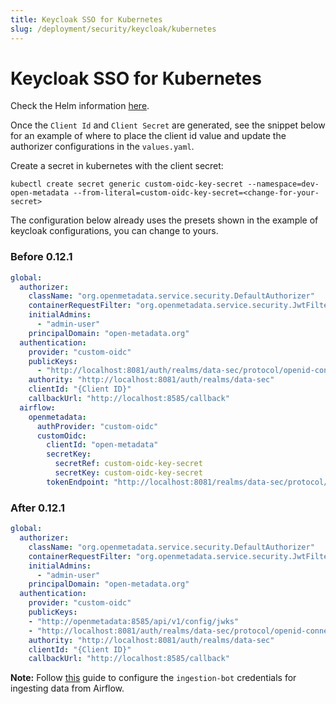 ```yaml
---
title: Keycloak SSO for Kubernetes
slug: /deployment/security/keycloak/kubernetes
---
```


# Keycloak SSO for Kubernetes

Check the Helm information [here](https://artifacthub.io/packages/search?repo=open-metadata).

Once the `Client Id` and `Client Secret` are generated, see the snippet below for an example of where to
place the client id value and update the authorizer configurations in the `values.yaml`.

Create a secret in kubernetes with the client secret:
```shell
kubectl create secret generic custom-oidc-key-secret --namespace=dev-open-metadata --from-literal=custom-oidc-key-secret=<change-for-your-secret>
```

The configuration below already uses the presets shown in the example of keycloak configurations, you can change to yours.

### Before 0.12.1

```yaml
global:
  authorizer:
    className: "org.openmetadata.service.security.DefaultAuthorizer"
    containerRequestFilter: "org.openmetadata.service.security.JwtFilter"
    initialAdmins:
      - "admin-user"
    principalDomain: "open-metadata.org"
  authentication:
    provider: "custom-oidc"
    publicKeys:
      - "http://localhost:8081/auth/realms/data-sec/protocol/openid-connect/certs"
    authority: "http://localhost:8081/auth/realms/data-sec"
    clientId: "{Client ID}"
    callbackUrl: "http://localhost:8585/callback"
  airflow:
    openmetadata:
      authProvider: "custom-oidc"
      customOidc:
        clientId: "open-metadata"
        secretKey:
          secretRef: custom-oidc-key-secret
          secretKey: custom-oidc-key-secret
        tokenEndpoint: "http://localhost:8081/realms/data-sec/protocol/openid-connect/token"
```

### After 0.12.1

```yaml
global:
  authorizer:
    className: "org.openmetadata.service.security.DefaultAuthorizer"
    containerRequestFilter: "org.openmetadata.service.security.JwtFilter"
    initialAdmins:
      - "admin-user"
    principalDomain: "open-metadata.org"
  authentication:
    provider: "custom-oidc"
    publicKeys:
    - "http://openmetadata:8585/api/v1/config/jwks"
    - "http://localhost:8081/auth/realms/data-sec/protocol/openid-connect/certs"
    authority: "http://localhost:8081/auth/realms/data-sec"
    clientId: "{Client ID}"
    callbackUrl: "http://localhost:8585/callback"
```

**Note:** Follow [this](/how-to-guides/feature-configurations/bots) guide to configure the `ingestion-bot` credentials for
ingesting data from Airflow.